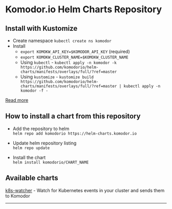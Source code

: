 # Komodor.io Helm Charts Repository

## Install with Kustomize
* Create namespace `kubectl create ns komodor`
* Install
  * `export KOMOKW_API_KEY=$KOMODOR_API_KEY` (required)
  * `export KOMOKW_CLUSTER_NAME=$KOMOKW_CLUSTER_NAME`
  * Using `kubectl` - `kubectl apply -n komodor -k https://github.com/komodorio/helm-charts/manifests/overlays/full/?ref=master`
  * Using `kustomize` - `kustomize build https://github.com/komodorio/helm-charts/manifests/overlays/full/?ref=master | kubectl apply -n komodor -f -`
  
[Read more](./manifests/overlays/full/README.md)
## How to install a chart from this repository

- Add the repository to helm  
`helm repo add komodorio https://helm-charts.komodor.io`

- Update helm repository listing  
`helm repo update`

- Install the chart  
`helm install komodorio/CHART_NAME`


## Available charts

[k8s-watcher](https://github.com/komodorio/helm-charts/tree/master/charts/k8s-watcher) - Watch for Kubernetes events in your cluster and sends them to Komodor

---------------------------------------------------------------
